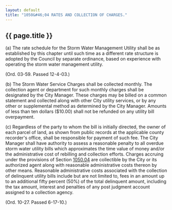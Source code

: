 ```yaml
---
layout: default
title: "1050&#46;04 RATES AND COLLECTION OF CHARGES."
---
```


{{ page.title }}
----------------

(a) The rate schedule for the Storm Water Management Utility shall be as established by this chapter until such time as a different rate structure is adopted by the Council by separate ordinance, based on experience with operating the storm water management utility. 

(Ord. 03-59. Passed 12-4-03.)

(b) The Storm Water Service Charges shall be collected monthly. The collection agent or department for such monthly charges shall be designated by the City Manager. These charges may be billed on a common statement and collected along with other City utility services, or by any other or supplemental method as determined by the City Manager. Amounts of less than ten dollars ($10.00) shall not be refunded on any utility bill overpayment.

(c) Regardless of the party to whom the bill is initially directed, the owner of each parcel of land, as shown from public records at the applicable county recorder's office, shall be responsible for payment of such fee. The City Manager shall have authority to assess a reasonable penalty to all overdue storm water utility bills which approximates the time value of money and/or the administrative cost of rebilling and collection efforts. Charges accruing under the provisions of Section [1050.04](458edbfd.html) are collectible by the City or its authorized agent along with reasonable administrative costs thereon by other means. Reasonable administrative costs associated with the collection of delinquent utility bills include but are not limited to, fees in an amount up to an additional fifty percent (50%) of the total delinquent amount, including the tax amount, interest and penalties of any post judgment account assigned to a collection agency.

(Ord. 10-27. Passed 6-17-10.)